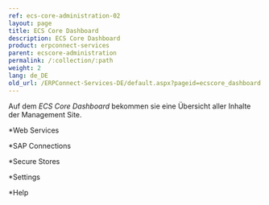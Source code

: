 ```yaml
---
ref: ecs-core-administration-02
layout: page
title: ECS Core Dashboard
description: ECS Core Dashboard
product: erpconnect-services
parent: ecscore-administration
permalink: /:collection/:path
weight: 2
lang: de_DE
old_url: /ERPConnect-Services-DE/default.aspx?pageid=ecscore_dashboard
---
```


Auf dem *ECS Core Dashboard* bekommen sie eine Übersicht aller Inhalte der Management Site. 

*Web Services

*SAP Connections

*Secure Stores

*Settings

*Help






